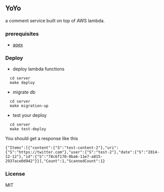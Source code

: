 ## YoYo

a comment service built on top of AWS lambda.

### prerequisites

* [apex](http://apex.run/)

### Deploy

* deploy lambda functions

```
  cd server
  make deploy
```

* migrate db

```
  cd server
  make migration-up
```

* test your deploy

```
  cd server
  make test-deploy
```

You should get a response like this

```
{"Items":[{"content":{"S":"test-content-2"},"uri":{"S":"https://twitter.com"},"user":{"S":"test-2"},"date":{"S":"2014-12-12"},"id":{"S":"78c6f170-0ba6-11e7-a815-2937ace0d942"}}],"Count":1,"ScannedCount":1}
```

### License

MIT
